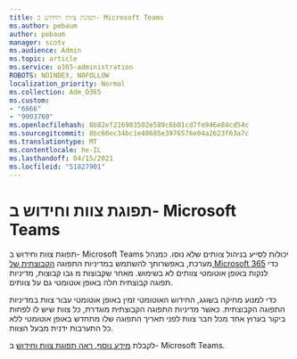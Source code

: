 ```yaml
---
title: תפוגת צוות וחידוש ב- Microsoft Teams
ms.author: pebaum
author: pebaum
manager: scotv
ms.audience: Admin
ms.topic: article
ms.service: o365-administration
ROBOTS: NOINDEX, NOFOLLOW
localization_priority: Normal
ms.collection: Adm_O365
ms.custom:
- "6666"
- "9003760"
ms.openlocfilehash: 8b82ef216903502e589c6b01cd7fe946e84cd54c
ms.sourcegitcommit: 8bc60ec34bc1e40685e3976576e04a2623f63a7c
ms.translationtype: MT
ms.contentlocale: he-IL
ms.lasthandoff: 04/15/2021
ms.locfileid: "51827901"
---
```

# <a name="team-expiration-and-renewal-in-microsoft-teams"></a>תפוגת צוות וחידוש ב- Microsoft Teams

תפוגת צוות וחידוש ב- Microsoft Teams יכולות לסייע בניהול צוותים שלא נוסו. כמנהל מערכת, באפשרותך להשתמש במדיניות התפוגה  [הקבוצתית של Microsoft 365](https://docs.microsoft.com/microsoft-365/admin/create-groups/office-365-groups-expiration-policy)  כדי לנקות באופן אוטומטי צוותים לא בשימוש. מאחר שקבוצות מ גבו קבוצות, מדיניות תפוגה קבוצתית חלה באופן אוטומטי גם על צוותים.

כדי למנוע מחיקה בשוגג, החידוש האוטומטי זמין באופן אוטומטי עבור צוות במדיניות התפוגה הקבוצתית. כאשר מדיניות התפוגה הקבוצתית מוגדרת, כל צוות שיש לו לפחות ביקור בערוץ אחד מכל חבר צוות לפני תאריך התפוגה שלו מתחדש באופן אוטומטי ללא כל התערבות ידנית מבעל הצוות.  

לקבלת  [מידע נוסף, ראה תפוגת צוות וחידוש](https://docs.microsoft.com/microsoftteams/team-expiration-renewal)  ב- Microsoft Teams.

